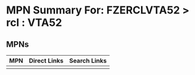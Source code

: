 



# MPN Summary For: FZERCLVTA52 > rcl : VTA52

## MPNs
  

|MPN|Direct Links|Search Links|
| :--- | :--- | :--- |
||||
